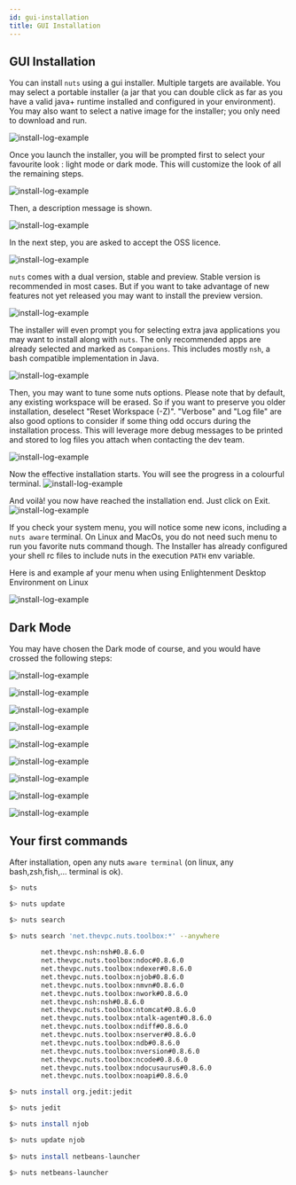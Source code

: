 ```yaml
---
id: gui-installation
title: GUI Installation
---
```



## GUI Installation
You can install `nuts` using a gui installer. Multiple targets are available.
You may select a portable installer (a jar that you can double click as far as you have a valid java+ runtime installed and configured in your environment).
You may also want to select a native image for the installer; you only need to download and run.

![install-log-example](assets/images/installer/00.png)

Once you launch the installer, you will be prompted first to select your favourite look : light mode or dark mode. This will customize the look of all the remaining steps.

![install-log-example](assets/images/installer/01-li.png)

Then, a description message is shown.

![install-log-example](assets/images/installer/02-li.png)

In the next step, you are asked to accept the OSS licence.

![install-log-example](assets/images/installer/03-li.png)

`nuts` comes with a dual version, stable and preview. Stable version is recommended in most cases. But if you want to take advantage of new features not yet released you may want to install the preview version.

![install-log-example](assets/images/installer/04-li.png)

The installer will even prompt you for selecting extra java applications you may want to install along with `nuts`. The only recommended apps are already selected and marked as `Companions`. This includes mostly `nsh`, a bash compatible implementation in Java.

![install-log-example](assets/images/installer/05-li.png)

Then, you may want to tune some nuts options. Please note that by default, any existing workspace will be erased. So if you want to preserve you older installation, deselect "Reset Workspace (-Z)".
"Verbose" and "Log file" are also good options to consider if some thing odd occurs during the installation process. This will leverage more debug messages to be printed and stored to log files you attach when contacting the dev team.

![install-log-example](assets/images/installer/06-li.png)

Now the effective installation starts. You will see the progress in a colourful terminal.
![install-log-example](assets/images/installer/07-li.png)

And voilà! you now have reached the installation end. Just click on Exit.
![install-log-example](assets/images/installer/08-li.png)

If you check your system menu, you will notice some new icons, including a `nuts aware` terminal. On Linux and MacOs, you do not need such menu to run you favorite nuts command though. The Installer has already configured your shell rc files to include nuts in the execution `PATH` env variable.

Here is and example af your menu when using Enlightenment Desktop Environment on Linux

![install-log-example](assets/images/installer/00-menu-e17.png)

## Dark Mode

You may have chosen the Dark mode of course, and you would have crossed the following steps:

![install-log-example](assets/images/installer/01-b.png)

![install-log-example](assets/images/installer/02-b.png)

![install-log-example](assets/images/installer/03-b.png)

![install-log-example](assets/images/installer/04-b.png)

![install-log-example](assets/images/installer/05-b.png)

![install-log-example](assets/images/installer/06-b.png)

![install-log-example](assets/images/installer/07-b.png)

![install-log-example](assets/images/installer/08-b.png)

![install-log-example](assets/images/installer/08-b.png)

## Your first commands
After installation, open any nuts `aware terminal` (on linux, any bash,zsh,fish,... terminal is ok).

```bash
$> nuts

$> nuts update

$> nuts search

$> nuts search 'net.thevpc.nuts.toolbox:*' --anywhere
 
        net.thevpc.nsh:nsh#0.8.6.0
        net.thevpc.nuts.toolbox:ndoc#0.8.6.0
        net.thevpc.nuts.toolbox:ndexer#0.8.6.0
        net.thevpc.nuts.toolbox:njob#0.8.6.0
        net.thevpc.nuts.toolbox:nmvn#0.8.6.0
        net.thevpc.nuts.toolbox:nwork#0.8.6.0
        net.thevpc.nsh:nsh#0.8.6.0
        net.thevpc.nuts.toolbox:ntomcat#0.8.6.0
        net.thevpc.nuts.toolbox:ntalk-agent#0.8.6.0
        net.thevpc.nuts.toolbox:ndiff#0.8.6.0
        net.thevpc.nuts.toolbox:nserver#0.8.6.0
        net.thevpc.nuts.toolbox:ndb#0.8.6.0
        net.thevpc.nuts.toolbox:nversion#0.8.6.0
        net.thevpc.nuts.toolbox:ncode#0.8.6.0
        net.thevpc.nuts.toolbox:ndocusaurus#0.8.6.0
        net.thevpc.nuts.toolbox:noapi#0.8.6.0

$> nuts install org.jedit:jedit

$> nuts jedit

$> nuts install njob

$> nuts update njob
 
$> nuts install netbeans-launcher

$> nuts netbeans-launcher
 


```


